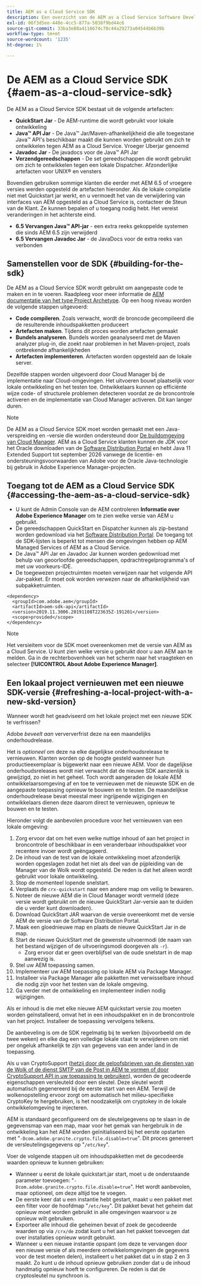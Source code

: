 ```yaml
---
title: AEM as a Cloud Service SDK
description: Een overzicht van de AEM as a Cloud Service Software Development Kit
exl-id: 06f3d5ee-440e-4cc5-877a-5038f9bd44c6
source-git-commit: 33ba3e88a4116674c70c44a29273a04544b6b39b
workflow-type: tm+mt
source-wordcount: '1235'
ht-degree: 1%

---
```


# De AEM as a Cloud Service SDK {#aem-as-a-cloud-service-sdk}

De AEM as a Cloud Service SDK bestaat uit de volgende artefacten:

* **QuickStart Jar** - De AEM-runtime die wordt gebruikt voor lokale ontwikkeling
* **Java™ API Jar** - De Java™ Jar/Maven-afhankelijkheid die alle toegestane Java™ API&#39;s beschikbaar maakt die kunnen worden gebruikt om zich te ontwikkelen tegen AEM as a Cloud Service. Vroeger Uberjar genoemd
* **Javadoc Jar** - De javadocs voor de Java™ API Jar
* **Verzendgereedschappen** - De set gereedschappen die wordt gebruikt om zich te ontwikkelen tegen een lokale Dispatcher. Afzonderlijke artefacten voor UNIX® en vensters

Bovendien gebruiken sommige klanten die eerder met AEM 6.5 of vroegere versies werden opgesteld de artefacten hieronder. Als de lokale compilatie niet met Quickstart jar werkt, en u vermoedt het van de verwijdering van interfaces van AEM opgesteld as a Cloud Service is, contacteer de Steun van de Klant. Ze kunnen bepalen of u toegang nodig hebt. Het vereist veranderingen in het achterste eind.

* **6.5 Vervangen Java™ API-jar** - een extra reeks gekoppelde systemen die sinds AEM 6.5 zijn verwijderd
* **6.5 Vervangen Javadoc Jar** - de JavaDocs voor de extra reeks van verbonden

## Samenstellen voor de SDK {#building-for-the-sdk}

De AEM as a Cloud Service SDK wordt gebruikt om aangepaste code te maken en in te voeren. Raadpleeg voor meer informatie de [AEM documentatie van het type Project Archetype](https://experienceleague.adobe.com/docs/experience-manager-core-components/using/developing/archetype/using.html?lang=en). Op een hoog niveau worden de volgende stappen uitgevoerd:

* **Code compileren**. Zoals verwacht, wordt de broncode gecompileerd die de resulterende inhoudspakketten produceert
* **Artefacten maken**. Tijdens dit proces worden artefacten gemaakt
* **Bundels analyseren**. Bundels worden geanalyseerd met de Maven analyzer plug-in, die zoekt naar problemen in het Maven-project, zoals ontbrekende afhankelijkheden
* **Artefacten implementeren**. Artefacten worden opgesteld aan de lokale server.

Dezelfde stappen worden uitgevoerd door Cloud Manager bij de implementatie naar Cloud-omgevingen. Het uitvoeren bouwt plaatselijk voor lokale ontwikkeling en het testen toe. Ontwikkelaars kunnen op efficiënte wijze code- of structurele problemen detecteren voordat ze de broncontrole activeren en de implementatie van Cloud Manager activeren. Dit kan langer duren.

>[!NOTE]
>
>De AEM as a Cloud Service SDK moet worden gemaakt met een Java-verspreiding en -versie die worden ondersteund door [De buildomgeving van Cloud Manager](/help/implementing/cloud-manager/getting-access-to-aem-in-cloud/build-environment-details.md). AEM as a Cloud Service klanten kunnen de JDK voor het Oracle downloaden van de [Software Distribution Portal](https://experience.adobe.com/#/downloads/content/software-distribution/en/aemcloud.html) en hebt Java 11 Extended Support tot september 2026 vanwege de licentie- en ondersteuningsvoorwaarden van Adobe voor de Oracle Java-technologie bij gebruik in Adobe Experience Manager-projecten.

## Toegang tot de AEM as a Cloud Service SDK {#accessing-the-aem-as-a-cloud-service-sdk}

* U kunt de Admin Console van de AEM controleren **Informatie over Adobe Experience Manager** om te zien welke versie van AEM u gebruikt.
* De gereedschappen QuickStart en Dispatcher kunnen als zip-bestand worden gedownload via het [Software Distribution Portal](https://experience.adobe.com/#/downloads/content/software-distribution/en/aemcloud.html). De toegang tot de SDK-lijsten is beperkt tot mensen die omgevingen hebben op AEM Managed Services of AEM as a Cloud Service.
* De Java™ API Jar en Javadoc Jar kunnen worden gedownload met behulp van geoorloofde gereedschappen, opdrachtregelprogramma&#39;s of met uw voorkeurs-IDE.
* De toegewezen projectruimten moeten verwijzen naar het volgende API Jar-pakket. Er moet ook worden verwezen naar de afhankelijkheid van subpakketruimten.

```
<dependency>
  <groupId>com.adobe.aem</groupId>
  <artifactId>aem-sdk-api</artifactId>
  <version>2019.11.3006.20191108T223635Z-191201</version>
  <scope>provided</scope>
</dependency>
```

>[!NOTE]
>
>Het versieitem voor de SDK moet overeenkomen met de versie van AEM as a Cloud Service. U kunt zien welke versie u gebruikt door u aan AEM aan te melden. Ga in de rechterbovenhoek van het scherm naar het vraagteken en selecteer **[!UICONTROL About Adobe Experience Manager]**.


## Een lokaal project vernieuwen met een nieuwe SDK-versie {#refreshing-a-local-project-with-a-new-skd-version}

Wanneer wordt het geadviseerd om het lokale project met een nieuwe SDK te verfrissen?

Adobe *beveelt aan* verververfrist deze na een maandelijks onderhoudrelease.

Het is *optioneel* om deze na elke dagelijkse onderhoudsrelease te vernieuwen. Klanten worden op de hoogte gesteld wanneer hun productieexemplaar is bijgewerkt naar een nieuwe AEM. Voor de dagelijkse onderhoudsreleases wordt niet verwacht dat de nieuwe SDK aanzienlijk is gewijzigd, zo niet in het geheel. Toch wordt aangeraden de lokale AEM ontwikkelaarsomgeving af en toe te vernieuwen met de nieuwste SDK en de aangepaste toepassing opnieuw te bouwen en te testen. De maandelijkse onderhoudrelease bevat meestal meer ingrijpende wijzigingen en ontwikkelaars dienen deze daarom direct te vernieuwen, opnieuw te bouwen en te testen.

Hieronder volgt de aanbevolen procedure voor het vernieuwen van een lokale omgeving:

1. Zorg ervoor dat om het even welke nuttige inhoud of aan het project in broncontrole of beschikbaar in een veranderbaar inhoudspakket voor recentere invoer wordt geëngageerd.
1. De inhoud van de test van de lokale ontwikkeling moet afzonderlijk worden opgeslagen zodat het niet als deel van de pijpleiding van de Manager van de Wolk wordt opgesteld. De reden is dat het alleen wordt gebruikt voor lokale ontwikkeling.
1. Stop de momenteel lopende snelstart.
1. Verplaats de `crx-quickstart` naar een andere map om veilig te bewaren.
1. Noteer de nieuwe AEM die in Cloud Manager wordt vermeld (deze versie wordt gebruikt om de nieuwe QuickStart Jar-versie aan te duiden die u verder kunt downloaden).
1. Download QuickStart JAR waarvan de versie overeenkomt met de versie AEM de versie van de Software Distribution Portal.
1. Maak een gloednieuwe map en plaats de nieuwe QuickStart Jar in de map.
1. Start de nieuwe QuickStart met de gewenste uitvoermodi (de naam van het bestand wijzigen of de uitvoeringsmodi doorgeven als `-r`).
   * Zorg ervoor dat er geen overblijfsel van de oude snelstart in de map aanwezig is.
1. Stel uw AEM toepassing samen.
1. Implementeer uw AEM toepassing op lokale AEM via Package Manager.
1. Installeer via Package Manager alle pakketten met verwisselbare inhoud die nodig zijn voor het testen van de lokale omgeving.
1. Ga verder met de ontwikkeling en implementeer indien nodig wijzigingen.

Als er inhoud is die met elke nieuwe AEM quickstart versie zou moeten worden geïnstalleerd, omvat het in een inhoudspakket en in de broncontrole van het project. Installeer de toepassing vervolgens telkens.

De aanbeveling is om de SDK regelmatig bij te werken (bijvoorbeeld om de twee weken) en elke dag een volledige lokale staat te verwijderen om niet per ongeluk afhankelijk te zijn van gegevens van een ander land in de toepassing.

Als u van CryptoSupport ([hetzij door de geloofsbrieven van de diensten van de Wolk of de dienst SMTP van de Post in AEM te vormen of door CryptoSupport API in uw toepassing te gebruiken](https://developer.adobe.com/experience-manager/reference-materials/cloud-service/javadoc/com/adobe/granite/crypto/CryptoSupport.html)), worden de gecodeerde eigenschappen versleuteld door een sleutel. Deze sleutel wordt automatisch gegenereerd bij de eerste start van een AEM. Terwijl de wolkenopstelling ervoor zorgt om automatisch het milieu-specifieke CryptoKey te hergebruiken, is het noodzakelijk om cryptokey in de lokale ontwikkelomgeving te injecteren.

AEM is standaard geconfigureerd om de sleutelgegevens op te slaan in de gegevensmap van een map, maar voor het gemak van hergebruik in de ontwikkeling kan het AEM worden geïnitialiseerd bij het eerste opstarten met &quot;`-Dcom.adobe.granite.crypto.file.disable=true`&quot;. Dit proces genereert de versleutelingsgegevens op &quot;`/etc/key`&quot;.

Voer de volgende stappen uit om inhoudspakketten met de gecodeerde waarden opnieuw te kunnen gebruiken:

* Wanneer u eerst de lokale quickstart.jar start, moet u de onderstaande parameter toevoegen: &quot;`-Dcom.adobe.granite.crypto.file.disable=true`&quot;. Het wordt aanbevolen, maar optioneel, om deze altijd toe te voegen.
* De eerste keer dat u een instantie hebt gestart, maakt u een pakket met een filter voor de hoofdmap &quot;`/etc/key`&quot;. Dit pakket bevat het geheim dat opnieuw moet worden gebruikt in alle omgevingen waarvoor u ze opnieuw wilt gebruiken.
* Exporteer alle inhoud die geheimen bevat of zoek de gecodeerde waarden op via `/crx/de` zodat kunt u het aan het pakket toevoegen dat over installaties opnieuw wordt gebruikt.
* Wanneer u een nieuwe instantie opspant (om deze te vervangen door een nieuwe versie of als meerdere ontwikkelomgevingen de gegevens voor de test moeten delen), installeert u het pakket dat u in stap 2 en 3 maakt. Zo kunt u de inhoud opnieuw gebruiken zonder dat u de inhoud handmatig opnieuw hoeft te configureren. De reden is dat de cryptosleutel nu synchroon is.
